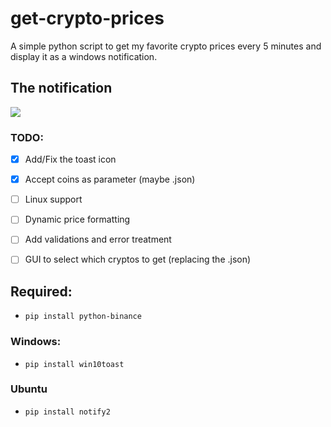 # get-crypto-prices
A simple python script to get my favorite crypto prices every 5 minutes and display it as a windows notification.

## The notification
<img src="https://github.com/LucasMonir/Arduino-personal-projects/blob/master/test.png?raw=true"></img>

### TODO:
* [x] Add/Fix the toast icon
* [x] Accept coins as parameter (maybe .json) 
* [ ] Linux support
* [ ] Dynamic price formatting
* [ ] Add validations and error treatment
* [ ] GUI to select which cryptos to get (replacing the .json)


## Required:
* ```pip install python-binance```

### Windows:
* ```pip install win10toast```

### Ubuntu
* ```pip install notify2```
